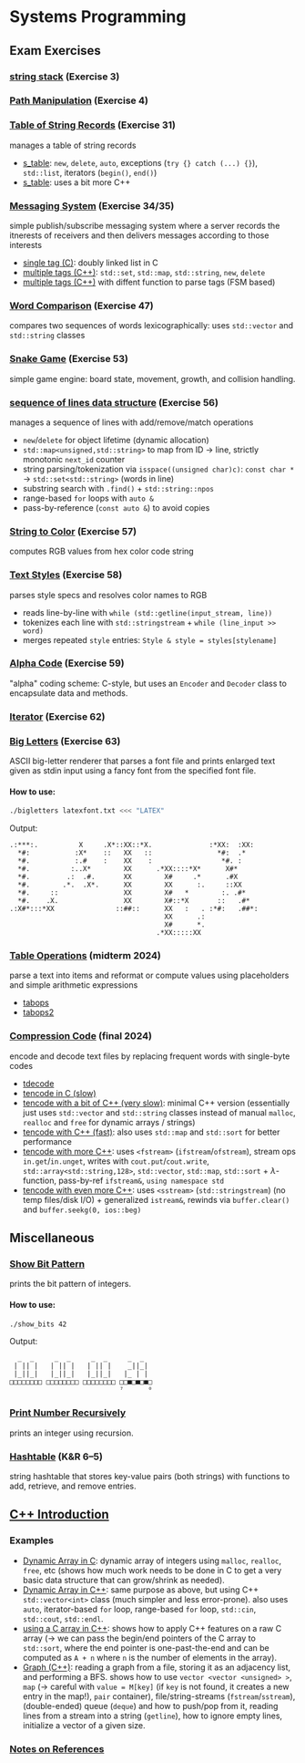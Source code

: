 # Systems Programming


## Exam Exercises

### [string stack](03_strstack/strstack.c) (Exercise 3)

### [Path Manipulation](04_path/path.c) (Exercise 4)

### [Table of String Records](31_string_records) (Exercise 31)
 manages a table of string records
- [s_table](31_string_records/s_table_cpp1/): `new`, `delete`, `auto`, exceptions (`try {} catch (...) {}`), `std::list`, iterators (`begin()`, `end()`)
- [s_table](31_string_records/s_table_cpp1/): uses a bit more C++

### [Messaging System](34_35_messaging) (Exercise 34/35)
simple publish/subscribe messaging system where a server records the itnerests of receivers and then delivers messages according to those interests
- [single tag (C)](34_35_messaging/34_messaging_single_tag/messaging.c): doubly linked list in C
- [multiple tags (C++)](34_35_messaging/35_messaging_multi_tag/messaging.cc): `std::set`, `std::map`, `std::string`, `new`, `delete`
- [multiple tags (C++)](34_35_messaging/35_messaging_multi_tag_withFSM/messaging.cc) with diffent function to parse tags (FSM based)

### [Word Comparison](47_wcmp/wcmp.cc) (Exercise 47)
compares two sequences of words lexicographically: uses `std::vector` and `std::string` classes

### [Snake Game](53_snake/snake.c) (Exercise 53)
simple game engine: board state, movement, growth, and collision handling.

### [sequence of lines data structure](56_lines/words.cc) (Exercise 56)
manages a sequence of lines with add/remove/match operations  
- `new`/`delete` for object lifetime (dynamic allocation)
- `std::map<unsigned,std::string>` to map from ID $\rightarrow$ line, strictly monotonic `next_id` counter
- string parsing/tokenization via `isspace((unsigned char)c)`: `const char *` $\rightarrow$ `std::set<std::string>` (words in line)
- substring search with `.find()` + `std::string::npos`
- range-based `for` loops with `auto &`  
- pass-by-reference (`const auto &`) to avoid copies

### [String to Color](57_colors/colors.c) (Exercise 57)
computes RGB values from hex color code string

### [Text Styles](58_styles/styles_v2.cc) (Exercise 58)
parses style specs and resolves color names to RGB
- reads line-by-line with `while (std::getline(input_stream, line))`
- tokenizes each line with `std::stringstream` + `while (line_input >> word)`
- merges repeated `style` entries: `Style & style = styles[stylename]`

### [Alpha Code](59_alpha/alpha.cc) (Exercise 59)
"alpha" coding scheme: C-style, but uses an `Encoder` and `Decoder` class to encapsulate data and methods.

### [Iterator](62_iterator/iterator_v2.c) (Exercise 62)

### [Big Letters](63_bigletters/bigletters.c) (Exercise 63)
ASCII big-letter renderer that parses a font file and prints enlarged text given as stdin input using a fancy font from the specified font file.

#### How to use:
```bash
./bigletters latexfont.txt <<< "LATEX"
```
Output:
```
.:***:.          X     .X*::XX::*X.              :*XX:  :XX: 
  *#:           :X*    ::   XX   ::                *#:  .*   
  *#.           :.#    :    XX    :                 *#. :    
  *#.          :..X*        XX      .*XX::::*X*      X#*     
  *#.         .:  .#.       XX        X#     .*      .#X     
  *#.        .*.  .X*.      XX        XX      :.     ::XX    
  *#.     ::                XX        X#   *        :. .#*   
  *#.    .X.                XX        X#::*X       ::   .#*  
.:X#*:::*XX               ::##::      XX   :   . :*#:   .##*:
                                      XX      .:
                                      X#      *.
                                    .*XX:::::XX
```


### [Table Operations](midterm) (midterm 2024)
parse a text into items and reformat or compute values using placeholders and simple arithmetic expressions
- [tabops](midterm/tabops/tabops.c)
- [tabops2](midterm/tabops2/tabops2.c)


### [Compression Code](final) (final 2024)
encode and decode text files by replacing frequent words with single-byte codes
- [tdecode](final/tdecode/tdecode.c)
- [tencode in C (slow)](final/tencode/tencode.c)
- [tencode with a bit of C++ (very slow)](final/tencode_cpp_1/tencode.cpp): minimal C++ version (essentially just uses `std::vector` and `std::string` classes instead of manual `malloc`, `realloc` and `free` for dynamic arrays / strings)
- [tencode with C++ (fast)](final/tencode_cpp_2/tencode.cc): also uses `std::map` and `std::sort` for better performance
- [tencode with more C++](final/tencode_cpp_3/tencode.cc): uses `<fstream>` (`ifstream`/`ofstream`), stream ops `in.get`/`in.unget`, writes with `cout.put`/`cout.write`, `std::array<std::string,128>`, `std::vector`, `std::map`, `std::sort` + $\lambda$-function, pass-by-ref `ifstream&`, `using namespace std`
- [tencode with even more C++](final/tencode_cpp_4/tencode.cc): uses `<sstream>` (`std::stringstream`) (no temp files/disk I/O) + generalized `istream&`, rewinds via `buffer.clear()` and `buffer.seekg(0, ios::beg)`



## Miscellaneous


### [Show Bit Pattern](show_bit_pattern/show_bits.c)
prints the bit pattern of integers.

#### How to use:
```bash
./show_bits 42
```
Output:
```
  _  _     _  _     _  _     _  _  
 | || |   | || |   | || |    _||_| 
 |_||_|   |_||_|   |_||_|   |_ | | 
□□□□□□□□ □□□□□□□□ □□□□□□□□ □□■□■□■□
                           ⁷      ⁰
```


### [Print Number Recursively](print_number_recursively/print_number_recursively.c)
prints an integer using recursion.


### [Hashtable](book-exercises/exercise6-5-hashtable.c) (K&R 6–5)
string hashtable that stores key-value pairs (both strings) with functions to add, retrieve, and remove entries.


## [C++ Introduction](cpp_introduction)

### Examples

- [Dynamic Array in C](cpp_introduction/01_dynamic_array.c): dynamic array of integers using `malloc`, `realloc`, `free`, etc (shows how much work needs to be done in C to get a very basic data structure that can grow/shrink as needed).
- [Dynamic Array in C++](cpp_introduction/02_vector_int.cpp): same purpose as above, but using C++ `std::vector<int>` class (much simpler and less error-prone). also uses `auto`, iterator-based `for` loop, range-based `for` loop, `std::cin`, `std::cout`, `std::endl`.
- [using a C array in C++](cpp_introduction/03_C_array_float.cpp): shows how to apply C++ features on a raw C array ($\rightarrow$ we can pass the begin/end pointers of the C array to `std::sort`, where the end pointer is one-past-the-end and can be computed as `A + n` where `n` is the number of elements in the array).
- [Graph (C++)](cpp_introduction/04_graph.cpp): reading a graph from a file, storing it as an adjacency list, and performing a BFS. shows how to use `vector <vector <unsigned> >`, `map` ($\rightarrow$ careful with `value = M[key]` (if `key` is not found, it creates a new entry in the map!), `pair` container), file/string-streams (`fstream`/`sstream`), (double-ended) queue (`deque`) and how to push/pop from it, reading lines from a stream into a string (`getline`), how to ignore empty lines, initialize a vector of a given size.

### [Notes on References](cpp_introduction/references.md)







